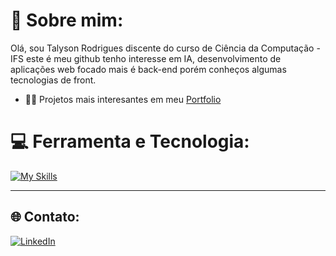 # 💫 Sobre mim:
Olá, sou Talyson Rodrigues discente do curso de Ciência da Computação - IFS este é meu github tenho interesse em IA, desenvolvimento de aplicações web focado mais é back-end porém conheços algumas tecnologias de front.

- 👨‍💻 Projetos mais interesantes em meu [Portfolio](https://portfolio-talysonsilvas-projects.vercel.app/project.html)

# 💻 Ferramenta e Tecnologia:
[![My Skills](https://skillicons.dev/icons?i=java,spring,cs,js,html,css,mysql,postman)](https://skillicons.dev)

---
## 🌐 Contato:
[![LinkedIn](https://skillicons.dev/icons?i=linkedin)](https://www.linkedin.com/in/talyson-rodrigues/) 


